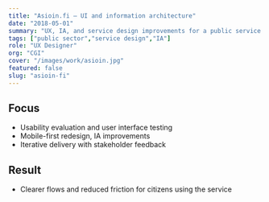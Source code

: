 ```yaml
---
title: "Asioin.fi – UI and information architecture"
date: "2018-05-01"
summary: "UX, IA, and service design improvements for a public service."
tags: ["public sector","service design","IA"]
role: "UX Designer"
org: "CGI"
cover: "/images/work/asioin.jpg"
featured: false
slug: "asioin-fi"
---
```


## Focus
- Usability evaluation and user interface testing
- Mobile-first redesign, IA improvements
- Iterative delivery with stakeholder feedback

## Result
- Clearer flows and reduced friction for citizens using the service
